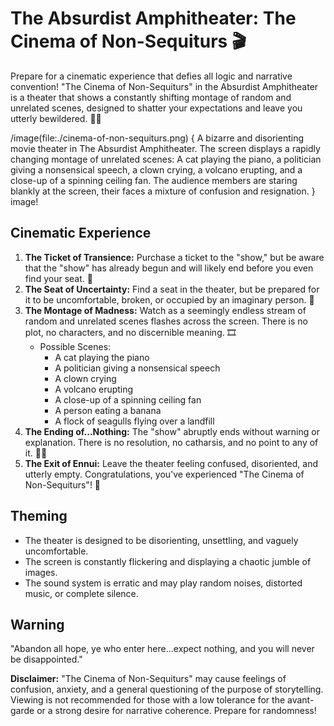 # The Absurdist Amphitheater: The Cinema of Non-Sequiturs 🎬

Prepare for a cinematic experience that defies all logic and narrative convention! "The Cinema of Non-Sequiturs" in the Absurdist Amphitheater is a theater that shows a constantly shifting montage of random and unrelated scenes, designed to shatter your expectations and leave you utterly bewildered. 😵‍💫

/image(file:./cinema-of-non-sequiturs.png) {
A bizarre and disorienting movie theater in The Absurdist Amphitheater. The screen displays a rapidly changing montage of unrelated scenes: A cat playing the piano, a politician giving a nonsensical speech, a clown crying, a volcano erupting, and a close-up of a spinning ceiling fan. The audience members are staring blankly at the screen, their faces a mixture of confusion and resignation.
} image!

## Cinematic Experience

1.  **The Ticket of Transience:** Purchase a ticket to the "show," but be aware that the "show" has already begun and will likely end before you even find your seat. 🎫
2.  **The Seat of Uncertainty:** Find a seat in the theater, but be prepared for it to be uncomfortable, broken, or occupied by an imaginary person. 💺
3.  **The Montage of Madness:** Watch as a seemingly endless stream of random and unrelated scenes flashes across the screen. There is no plot, no characters, and no discernible meaning. 🎞️
    *   Possible Scenes:
        *   A cat playing the piano
        *   A politician giving a nonsensical speech
        *   A clown crying
        *   A volcano erupting
        *   A close-up of a spinning ceiling fan
        *   A person eating a banana
        *   A flock of seagulls flying over a landfill
4.  **The Ending of...Nothing:** The "show" abruptly ends without warning or explanation. There is no resolution, no catharsis, and no point to any of it. 🤷‍♀️
5.  **The Exit of Ennui:** Leave the theater feeling confused, disoriented, and utterly empty. Congratulations, you've experienced "The Cinema of Non-Sequiturs"! 👋

## Theming

*   The theater is designed to be disorienting, unsettling, and vaguely uncomfortable.
*   The screen is constantly flickering and displaying a chaotic jumble of images.
*   The sound system is erratic and may play random noises, distorted music, or complete silence.

## Warning

"Abandon all hope, ye who enter here...expect nothing, and you will never be disappointed."

**Disclaimer:** "The Cinema of Non-Sequiturs" may cause feelings of confusion, anxiety, and a general questioning of the purpose of storytelling. Viewing is not recommended for those with a low tolerance for the avant-garde or a strong desire for narrative coherence. Prepare for randomness!